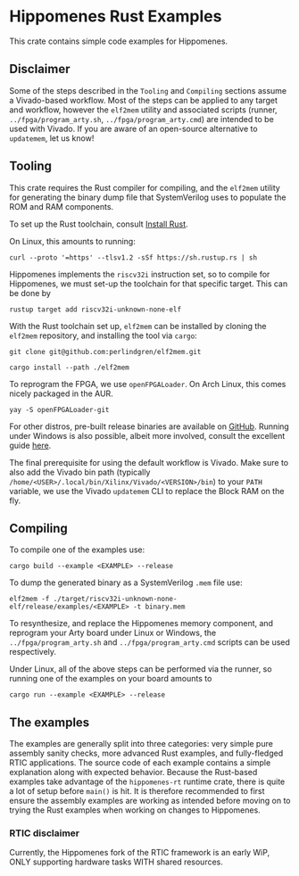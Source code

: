 # Hippomenes Rust Examples

This crate contains simple code examples for Hippomenes.

## Disclaimer

Some of the steps described in the `Tooling` and `Compiling` sections assume a Vivado-based workflow.
Most of the steps can be applied to any target and workflow, however the `elf2mem` utility and associated scripts (runner, ``../fpga/program_arty.sh``, ``../fpga/program_arty.cmd``) are intended to be used with Vivado.
If you are aware of an open-source alternative to `updatemem`, let us know!

## Tooling

This crate requires the Rust compiler for compiling, and the ``elf2mem`` utility for generating the binary dump file that SystemVerilog uses to populate the ROM and RAM components.

To set up the Rust toolchain, consult [Install Rust](https://www.rust-lang.org/tools/install).

On Linux, this amounts to running:

```shell
curl --proto '=https' --tlsv1.2 -sSf https://sh.rustup.rs | sh
```

Hippomenes implements the ``riscv32i`` instruction set, so to compile for Hippomenes, we must set-up the toolchain for that specific target. This can be done by

```shell
rustup target add riscv32i-unknown-none-elf
```
With the Rust toolchain set up, ``elf2mem`` can be installed by cloning the ``elf2mem`` repository, and installing the tool via ``cargo``:

```shell
git clone git@github.com:perlindgren/elf2mem.git
```

```shell
cargo install --path ./elf2mem
```

To reprogram the FPGA, we use ``openFPGALoader``. On Arch Linux, this comes nicely packaged in the AUR.


```shell
yay -S openFPGALoader-git
```

For other distros, pre-built release binaries are available on [GitHub](https://github.com/trabucayre/openFPGALoader/releases). Running under Windows is also possible, albeit more involved, consult the excellent guide [here](https://fpga.mit.edu/6205/F22/documentation/openFPGA).


The final prerequisite for using the default workflow is Vivado. Make sure to also add the Vivado bin path (typically ``/home/<USER>/.local/bin/Xilinx/Vivado/<VERSION>/bin``) to your `PATH` variable, we use the Vivado `updatemem` CLI to replace the Block RAM on the fly.

## Compiling

To compile one of the examples use:

```shell
cargo build --example <EXAMPLE> --release
```

To dump the generated binary as a SystemVerilog ``.mem`` file use:

```shell
elf2mem -f ./target/riscv32i-unknown-none-elf/release/examples/<EXAMPLE> -t binary.mem 
```

To resynthesize, and replace the Hippomenes memory component, and reprogram your Arty board under Linux or Windows, the ``../fpga/program_arty.sh`` and ``../fpga/program_arty.cmd`` scripts can be used respectively.

Under Linux, all of the above steps can be performed via the runner, so running one of the examples on your board amounts to

```shell
cargo run --example <EXAMPLE> --release
```

## The examples

The examples are generally split into three categories: very simple pure assembly sanity checks, more advanced Rust examples, and fully-fledged RTIC applications.
The source code of each example contains a simple explanation along with expected behavior.
Because the Rust-based examples take advantage of the ``hippomenes-rt`` runtime crate, there is quite a lot of setup before ``main()`` is hit.
It is therefore recommended to first ensure the assembly examples are working as intended before moving on to trying the Rust examples when working on changes to Hippomenes.

### RTIC disclaimer

Currently, the Hippomenes fork of the RTIC framework is an early WiP, ONLY supporting hardware tasks WITH shared resources.


